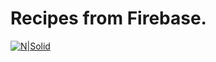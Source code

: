 # Recipes from Firebase.

[![N|Solid](https://avatars0.githubusercontent.com/u/13561999?s=60&v=4)](https://github.com/ijunaid8989)